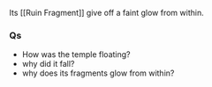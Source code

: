 Its [[Ruin Fragment]] give off a faint glow from within.


### Qs
- How was the temple floating?
- why did it fall?
- why does its fragments glow from within?